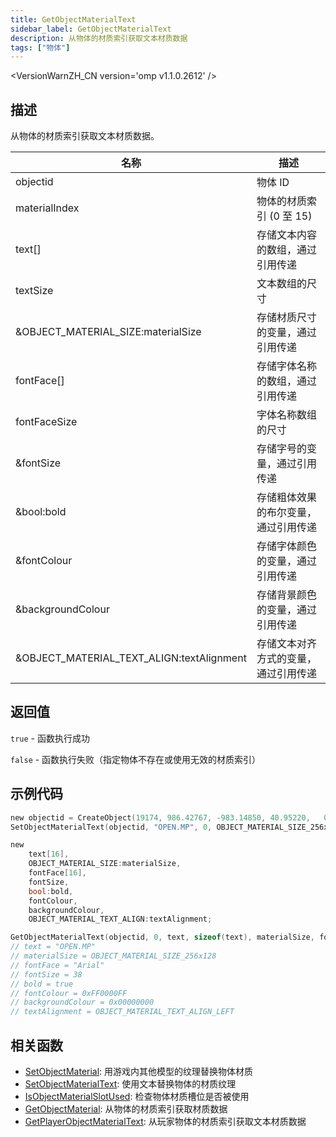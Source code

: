 ```yaml
---
title: GetObjectMaterialText
sidebar_label: GetObjectMaterialText
description: 从物体的材质索引获取文本材质数据
tags: ["物体"]
---
```


<VersionWarnZH_CN version='omp v1.1.0.2612' />

## 描述

从物体的材质索引获取文本材质数据。

| 名称                                      | 描述                                 |
| ----------------------------------------- | ------------------------------------ |
| objectid                                  | 物体 ID                              |
| materialIndex                             | 物体的材质索引 (0 至 15)             |
| text[]                                    | 存储文本内容的数组，通过引用传递     |
| textSize                                  | 文本数组的尺寸                       |
| &OBJECT_MATERIAL_SIZE:materialSize        | 存储材质尺寸的变量，通过引用传递     |
| fontFace[]                                | 存储字体名称的数组，通过引用传递     |
| fontFaceSize                              | 字体名称数组的尺寸                   |
| &fontSize                                 | 存储字号的变量，通过引用传递         |
| &bool:bold                                | 存储粗体效果的布尔变量，通过引用传递 |
| &fontColour                               | 存储字体颜色的变量，通过引用传递     |
| &backgroundColour                         | 存储背景颜色的变量，通过引用传递     |
| &OBJECT_MATERIAL_TEXT_ALIGN:textAlignment | 存储文本对齐方式的变量，通过引用传递 |

## 返回值

`true` - 函数执行成功

`false` - 函数执行失败（指定物体不存在或使用无效的材质索引）

## 示例代码

```c
new objectid = CreateObject(19174, 986.42767, -983.14850, 40.95220,   0.00000, 0.00000, 186.00000);
SetObjectMaterialText(objectid, "OPEN.MP", 0, OBJECT_MATERIAL_SIZE_256x128, "Arial", 38, true, 0xFF0000FF, 0x00000000, OBJECT_MATERIAL_TEXT_ALIGN_LEFT);

new
    text[16],
    OBJECT_MATERIAL_SIZE:materialSize,
    fontFace[16],
    fontSize,
    bool:bold,
    fontColour,
    backgroundColour,
    OBJECT_MATERIAL_TEXT_ALIGN:textAlignment;

GetObjectMaterialText(objectid, 0, text, sizeof(text), materialSize, fontFace, sizeof(fontFace), fontSize, bold, fontColour, backgroundColour, textAlignment);
// text = "OPEN.MP"
// materialSize = OBJECT_MATERIAL_SIZE_256x128
// fontFace = "Arial"
// fontSize = 38
// bold = true
// fontColour = 0xFF0000FF
// backgroundColour = 0x00000000
// textAlignment = OBJECT_MATERIAL_TEXT_ALIGN_LEFT
```

## 相关函数

- [SetObjectMaterial](SetObjectMaterial): 用游戏内其他模型的纹理替换物体材质
- [SetObjectMaterialText](SetObjectMaterialText): 使用文本替换物体的材质纹理
- [IsObjectMaterialSlotUsed](IsObjectMaterialSlotUsed): 检查物体材质槽位是否被使用
- [GetObjectMaterial](GetObjectMaterial): 从物体的材质索引获取材质数据
- [GetPlayerObjectMaterialText](GetPlayerObjectMaterialText): 从玩家物体的材质索引获取文本材质数据
